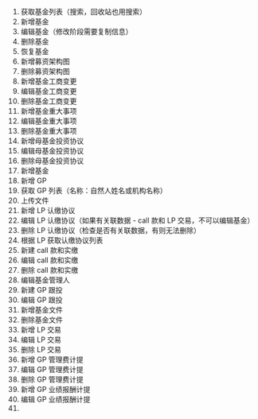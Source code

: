1. 获取基金列表（搜索，回收站也用搜索）
2. 新增基金
3. 编辑基金（修改阶段需要复制信息）
4. 删除基金
5. 恢复基金
6. 新增募资架构图
7. 删除募资架构图
8. 新增基金工商变更
9. 编辑基金工商变更
10. 删除基金工商变更
11. 新增基金重大事项
12. 编辑基金重大事项
13. 删除基金重大事项
14. 新增母基金投资协议
15. 编辑母基金投资协议
16. 删除母基金投资协议
17. 新增基金
18. 新增 GP
19. 获取 GP 列表（名称：自然人姓名或机构名称）
20. 上传文件
21. 新增 LP 认缴协议
22. 编辑 LP 认缴协议（如果有关联数据 - call 款和 LP 交易，不可以编辑基金）
23. 删除 LP 认缴协议（检查是否有关联数据，有则无法删除）
24. 根据 LP 获取认缴协议列表
25. 新建 call 款和实缴
26. 编辑 call 款和实缴
27. 删除 call 款和实缴
31. 编辑基金管理人
32. 新建 GP 跟投
33. 编辑 GP 跟投
34. 新增基金文件
35. 删除基金文件
36. 新增 LP 交易
37. 编辑 LP 交易
38. 删除 LP 交易
39. 新增 GP 管理费计提
40. 编辑 GP 管理费计提
41. 删除 GP 管理费计提
42. 新增 GP 业绩报酬计提
43. 编辑 GP 业绩报酬计提
44. 